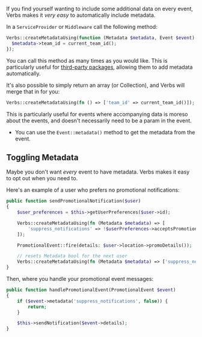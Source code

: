 If you find yourself wanting to include some additional data on every event, Verbs makes it _very easy_ to automatically include metadata.

In a `ServiceProvider` or `Middleware` call the following method:

```php
Verbs::createMetadataUsing(function (Metadata $metadata, Event $event) {
  $metadata->team_id = current_team_id();
});
```

You can call this method as many times as you would like. This is particularly useful for [third-party packages](/docs/techniques/extending-verbs), allowing them to add metadata automatically.

It's also possible to simply return an array (or Collection), and Verbs will merge that in for you:

```php
Verbs::createMetadataUsing(fn () => ['team_id' => current_team_id()]);
```

This is particularly useful for events where accompanying data is moreso about the events, and doesn't necessarily need to be a param in the event.

- You can use the `Event::metadata()` method to get the metadata from the event.

## Toggling Metadata

Maybe you don't want _every_ event to have metadata. Verbs makes it easy to opt out when you need to.

Here's an example of a user who prefers no promotional notifications:

```php
public function sendPromotionalNotification($user)
{
    $user_preferences = $this->getUserPreferences($user->id);

    Verbs::createMetadataUsing(fn (Metadata $metadata) => [
        'suppress_notifications' => !$userPreferences->acceptsPromotionalNotifications,
    ]);

    PromotionalEvent::fire(details: $user->location->promoDetails());

    // resets Metadata bool for the next user
    Verbs::createMetadataUsing(fn (Metadata $metadata) => ['suppress_notifications' => false]);
}
```

Then, where you handle your promotional event messages:

```php
public function handlePromotionalEvent(PromotionalEvent $event)
{
    if ($event->metadata('suppress_notifications', false)) {
        return;
    }

    $this->sendNotification($event->details);
}
```
